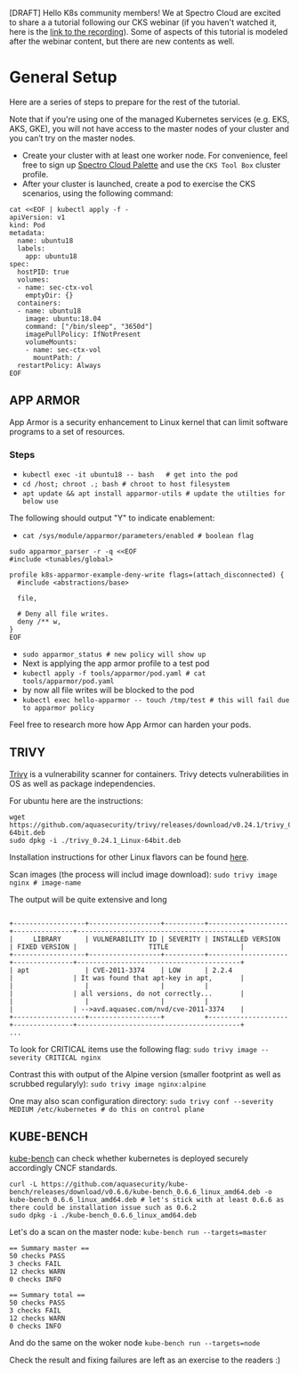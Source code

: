 [DRAFT]
Hello K8s community members! We at Spectro Cloud are excited to share a a tutorial following our CKS webinar (if you haven't watched it, here is the [link to the recording](https://www.spectrocloud.com/webinars/certified-kubernetes-security-specialist/)). Some of aspects of this tutorial is modeled after the webinar content, but there are new contents as well.

# General Setup

Here are a series of steps to prepare for the rest of the tutorial.

Note that if you're using one of the managed Kubernetes services (e.g. EKS, AKS, GKE), you will not have access to the master nodes of your cluster and you can’t try on the master nodes.


* Create your cluster with at least one worker node. For convenience, feel free to sign up [Spectro Cloud Palette](https://www.spectrocloud.com/free-trial/) and use the `CKS Tool Box` cluster profile.
* After your cluster is launched, create a pod to exercise the CKS scenarios, using the following command:
```
cat <<EOF | kubectl apply -f -
apiVersion: v1
kind: Pod
metadata:
  name: ubuntu18
  labels:
    app: ubuntu18
spec:
  hostPID: true
  volumes:
  - name: sec-ctx-vol
    emptyDir: {}
  containers:
  - name: ubuntu18
    image: ubuntu:18.04
    command: ["/bin/sleep", "3650d"]
    imagePullPolicy: IfNotPresent
    volumeMounts:
    - name: sec-ctx-vol
      mountPath: /
  restartPolicy: Always
EOF
```

## APP ARMOR

App Armor is a security enhancement to Linux kernel that can limit software programs to a set of resources.

### Steps

* `kubectl exec -it ubuntu18 -- bash   # get into the pod`
* `cd /host; chroot .; bash # chroot to host filesystem`
* `apt update && apt install apparmor-utils # update the utilties for below use`

The following should output "Y" to indicate enablement:
* `cat /sys/module/apparmor/parameters/enabled # boolean flag`

```
sudo apparmor_parser -r -q <<EOF
#include <tunables/global>

profile k8s-apparmor-example-deny-write flags=(attach_disconnected) {
  #include <abstractions/base>

  file,

  # Deny all file writes.
  deny /** w,
}
EOF
```
* `sudo apparmor_status # new policy will show up`
* Next is applying the app armor profile to a test pod
* `kubectl apply -f tools/apparmor/pod.yaml # cat tools/apparmor/pod.yaml`
* by now all file writes will be blocked to the pod
* `kubectl exec hello-apparmor -- touch /tmp/test # this will fail due to apparmor policy`

Feel free to research more how App Armor can harden your pods.

## TRIVY

[Trivy](https://aquasecurity.github.io/trivy/) is a vulnerability scanner for containers. Trivy detects vulnerabilities in OS as well as package independencies.

For ubuntu here are the instructions:
```
wget https://github.com/aquasecurity/trivy/releases/download/v0.24.1/trivy_0.24.1_Linux-64bit.deb
sudo dpkg -i ./trivy_0.24.1_Linux-64bit.deb 
```
Installation instructions for other Linux flavors can be found [here](
https://aquasecurity.github.io/trivy/v0.24.1/getting-started/installation/).

Scan images (the process will includ image download):
`sudo trivy image nginx # image-name `

The output will be quite extensive and long
```

+------------------+------------------+----------+--------------------+---------------+-----------------------------------------+
|     LIBRARY      | VULNERABILITY ID | SEVERITY | INSTALLED VERSION  | FIXED VERSION |                  TITLE                  |
+------------------+------------------+----------+--------------------+---------------+-----------------------------------------+
| apt              | CVE-2011-3374    | LOW      | 2.2.4              |               | It was found that apt-key in apt,       |
|                  |                  |          |                    |               | all versions, do not correctly...       |
|                  |                  |          |                    |               | -->avd.aquasec.com/nvd/cve-2011-3374    |
+------------------+------------------+          +--------------------+---------------+-----------------------------------------+
...
```

To look for CRITICAL items use the following flag:
`sudo trivy image --severity CRITICAL nginx`

Contrast this with output of the Alpine version (smaller footprint as well as scrubbed regularyly):
`sudo trivy image nginx:alpine`

One may also scan configuration directory:
`sudo trivy conf --severity MEDIUM /etc/kubernetes # do this on control plane`

## KUBE-BENCH

[kube-bench](https://github.com/aquasecurity/kube-bench) can check whether kubernetes is deployed securely accordingly CNCF standards.

```
curl -L https://github.com/aquasecurity/kube-bench/releases/download/v0.6.6/kube-bench_0.6.6_linux_amd64.deb -o kube-bench_0.6.6_linux_amd64.deb # let's stick with at least 0.6.6 as there could be installation issue such as 0.6.2
sudo dpkg -i ./kube-bench_0.6.6_linux_amd64.deb
```

Let's do a scan on the master node:
`kube-bench run --targets=master`

```
== Summary master ==
50 checks PASS
3 checks FAIL
12 checks WARN
0 checks INFO

== Summary total ==
50 checks PASS
3 checks FAIL
12 checks WARN
0 checks INFO
```

And do the same on the woker node
`kube-bench run --targets=node`

Check the result and fixing failures are left as an exercise to the readers :)
